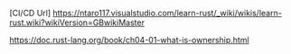 [CI/CD Url]
https://ntaro117.visualstudio.com/learn-rust/_wiki/wikis/learn-rust.wiki?wikiVersion=GBwikiMaster

https://doc.rust-lang.org/book/ch04-01-what-is-ownership.html